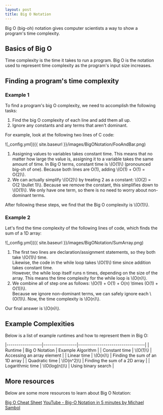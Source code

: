```yaml
---
layout: post
title: Big O Notation
---
```


Big O (big-oh) notation gives computer scientists a way to show a program's time complexity.

## Basics of Big O
Time complexity is the time it takes to run a program.
Big O is the notation used to represent time complexity as the program's input size increases.

## Finding a program's time complexity
### Example 1
To find a program's big O complexity, we need to accomplish the following tasks:
1. Find the big O complexity of each line and add them all up.
2. Ignore any constants and any terms that aren't dominant.

For example, look at the following two lines of C code:

![_config.yml]({{ site.baseurl }}/images/BigONotation/FooAndBar.png)

1. Assigning values to variables takes constant time. This means that no matter how large the value is, assigning it to a variable takes the same amount of time.
In Big O terms, constant time is \\(O(1)\\) (pronounced big-oh of one). Because both lines are O(1), adding \\(O(1) + O(1) = O(2)\\). 
2. We can actually simplify \\(O(2)\\) by treating 2 as a constant: \\(O(2) = O(2 \bullet 1)\\). Because we remove the constant, this simplifies down to \\(O(1)\\).
We only have one term, so there is no need to worry about non-dominant terms.

After following these steps, we find that the Big O complexity is \\(O(1)\\).

### Example 2
Let's find the time complexity of the following lines of code, which finds the sum of a 1D array:

![_config.yml]({{ site.baseurl }}/images/BigONotation/SumArray.png)

1. The first two lines are declaration/assignment statements, so they both take \\(O(1)\\) time.  
Likewise, the code in the while loop takes \\(O(1)\\) time since addition takes constant time.  
However, the while loop itself runs n times, depending on the size of the array. This means the time complexity for the while loop is \\(O(n)\\).
2. We combine all of step one as follows: \\(O(1) + O(1) + O(n) \times (O(1) + O(1))\\).  
Because we ignore non-dominant terms, we can safely ignore each \\(O(1)\\). Now, the time complexity is \\(O(n)\\).

Our final answer is \\(O(n)\\).

## Example Complexities
Below is a list of example runtimes and how to represent them in Big O:  

|------------------|-----------------|----------------------------------|
| Runtime          | Big O Notation  | Example Algorithm                |
| Constant time    | \\(O(1)\\)      | Accessing an array element       |
| Linear time      | \\(O(n)\\)      | Finding the sum of an 1D array   |
| Quadratic time   | \\(O(n^2)\\)    | Finding the sum of a 2D array    |
| Logarithmic time | \\(O(log(n))\\) | Using binary search              |

## More resources
Below are some more resources to learn about Big O Notation:

[Big O Cheat Sheet](https://www.bigocheatsheet.com/)
[YouTube - Big-O Notation in 5 minutes by Michael Sambol](https://www.youtube.com/watch?v=__vX2sjlpXU)

